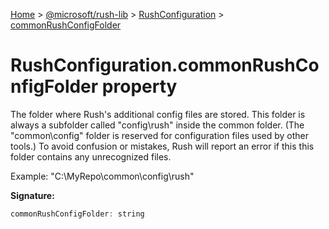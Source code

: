 [Home](./index) &gt; [@microsoft/rush-lib](./rush-lib.md) &gt; [RushConfiguration](./rush-lib.rushconfiguration.md) &gt; [commonRushConfigFolder](./rush-lib.rushconfiguration.commonrushconfigfolder.md)

# RushConfiguration.commonRushConfigFolder property

The folder where Rush's additional config files are stored. This folder is always a subfolder called "config\\rush" inside the common folder. (The "common\\config" folder is reserved for configuration files used by other tools.) To avoid confusion or mistakes, Rush will report an error if this this folder contains any unrecognized files.

Example: "C:\\MyRepo\\common\\config\\rush"

**Signature:**
```javascript
commonRushConfigFolder: string
```

